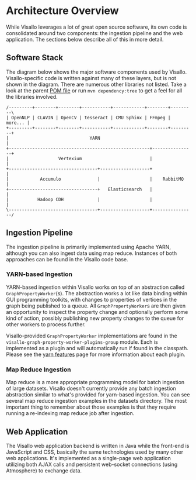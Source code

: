 # Architecture Overview

While Visallo leverages a lot of great open source software, its own code is consolidated around two components: the
ingestion pipeline and the web application. The sections below describe all of this in more detail.

## Software Stack

The diagram below shows the major software components used by Visallo. Visallo-specific code is written against many of
these layers, but is not shown in the diagram. There are numerous other libraries not listed. Take a look at the parent
[POM file](../pom.xml) or run `mvn dependency:tree` to get a feel for all the libraries involved.

    /---------+--------+--------+-----------+------------+--------+---------\
    | OpenNLP | CLAVIN | OpenCV | tesseract | CMU Sphinx | FFmpeg | more... |
    +---------+--------+--------+-----------+------------+--------+---------+
    |                               YARN                                    |
    +------------------------------------------------------+----------------+
    |                   Vertexium                          |                |
    +----------------------------------+-------------------+                |
    |            Accumulo              |                   |    RabbitMQ    |
    +----------------------------------+   Elasticsearch   |                |
    |           Hadoop CDH             |                   |                |
    \----------------------------------+-------------------+----------------/

## Ingestion Pipeline

The ingestion pipeline is primarily implemented using Apache YARN, although you can also ingest data using map reduce.
Instances of both approaches can be found in the Visallo code base.

### YARN-based Ingestion

YARN-based ingestion within Visallo works on top of an abstraction called `GraphPropertyWorker`(s). The abstraction
works a lot like data binding within GUI programming toolkits, with changes to properties of vertices in the graph
being published to a queue. All `GraphPropertyWorker`s are then given an opportunity to inspect the property change and
optionally perform some kind of action, possibly publishing new property changes to the queue for other workers to
process further.

Visallo-provided `GraphPropertyWorker` implementations are found in the `visallo-graph-property-worker-plugins-group` module.
Each is implemented as a plugin and will automatically run if found in the classpath. Please see
the [yarn features](features.md) page for more information about each plugin.

### Map Reduce Ingestion

Map reduce is a more appropriate programming model for batch ingestion of large datasets. Visallo doesn't currently
provide any batch ingestion abstraction similar to what's provided for yarn-based ingestion. You can see several map
reduce ingestion examples in the datasets directory. The most important thing to remember about those examples
is that they require running a re-indexing map reduce job after ingestion.

## Web Application

The Visallo web application backend is written in Java while the front-end is JavaScript and CSS, basically the same
technologies used by many other web applications. It's implemented as a single-page web application utilizing both
AJAX calls and persistent web-socket connections (using Atmosphere) to exchange data.
